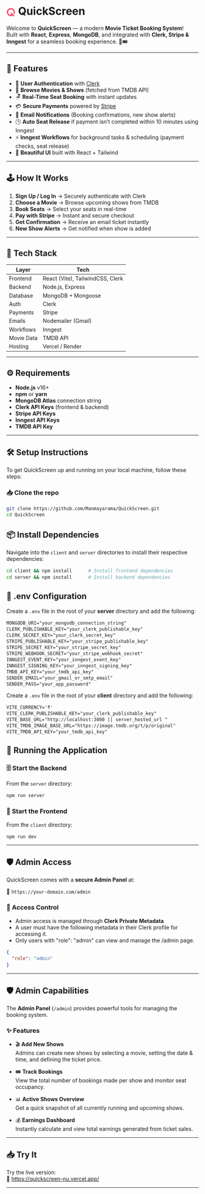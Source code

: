 # <img src="https://github.com/Manmayarama/QuickScreen/blob/main/client/public/favicon.svg" alt="Logo" width="24" style="vertical-align: middle;"/>  QuickScreen  

Welcome to **QuickScreen** — a modern **Movie Ticket Booking System**!  
Built with **React**, **Express**, **MongoDB**, and integrated with **Clerk, Stripe & Inngest** for a seamless booking experience. 🍿🎟️  

---

## 🌟 Features

- 🔐 **User Authentication** with [Clerk](https://clerk.com)  
- 🎥 **Browse Movies & Shows** (fetched from TMDB API)  
- 🪑 **Real-Time Seat Booking** with instant updates  
- 💳 **Secure Payments** powered by [Stripe](https://stripe.com)  
- 📧 **Email Notifications** (Booking confirmations, new show alerts)  
- 🕑 **Auto Seat Release** if payment isn’t completed within 10 minutes using Inngest  
- ⚡ **Inngest Workflows** for background tasks & scheduling (payment checks, seat release)  
- 🎨 **Beautiful UI** built with React + Tailwind  

---

## 🕹️ How It Works

1. **Sign Up / Log In** → Securely authenticate with Clerk  
2. **Choose a Movie** → Browse upcoming shows from TMDB  
3. **Book Seats** → Select your seats in real-time  
4. **Pay with Stripe** → Instant and secure checkout  
5. **Get Confirmation** → Receive an email ticket instantly  
6. **New Show Alerts** → Get notified when show is added 

---

## 🧠 Tech Stack

| Layer         | Tech                               |
|---------------|------------------------------------|
| Frontend      | React (Vite), TailwindCSS, Clerk   |
| Backend       | Node.js, Express                   |
| Database      | MongoDB + Mongoose                 |
| Auth          | Clerk                              |
| Payments      | Stripe                             |
| Emails        | Nodemailer (Gmail)                 |
| Workflows     | Inngest                            |
| Movie Data    | TMDB API                           |
| Hosting       | Vercel / Render                    |

---

## ⚙️ Requirements

- **Node.js** v16+  
- **npm** or **yarn**  
- **MongoDB Atlas** connection string  
- **Clerk API Keys** (frontend & backend)  
- **Stripe API Keys**  
- **Inngest API Keys**  
- **TMDB API Key**  

---

## 🛠️ Setup Instructions

To get QuickScreen up and running on your local machine, follow these steps:

### 📥 Clone the repo

```bash
git clone https://github.com/Manmayarama/QuickScreen.git
cd QuickScreen
```

## 📦 Install Dependencies

Navigate into the `client` and `server` directories to install their respective dependencies:

```bash
cd client && npm install      # Install frontend dependencies
cd server && npm install      # Install backend dependencies
```

## 🔐 .env Configuration

Create a `.env` file in the root of your **server** directory and add the following:

```env
MONGODB_URI="your_mongodb_connection_string"
CLERK_PUBLISHABLE_KEY="your_clerk_publishable_key"
CLERK_SECRET_KEY="your_clerk_secret_key"
STRIPE_PUBLISHABLE_KEY="your_stripe_publishable_key"
STRIPE_SECRET_KEY="your_stripe_secret_key"
STRIPE_WEBHOOK_SECRET="your_stripe_webhook_secret"
INNGEST_EVENT_KEY="your_inngest_event_key"
INNGEST_SIGNING_KEY="your_inngest_signing_key"
TMDB_API_KEY="your_tmdb_api_key"
SENDER_EMAIL="your_gmail_or_smtp_email"
SENDER_PASS="your_app_password"
```

Create a `.env` file in the root of your **client** directory and add the following:

```env
VITE_CURRENCY='₹'
VITE_CLERK_PUBLISHABLE_KEY="your_clerk_publishable_key"
VITE_BASE_URL="http://localhost:3000 || server_hosted_url "
VITE_TMDB_IMAGE_BASE_URL="https://image.tmdb.org/t/p/original"
VITE_TMDB_API_KEY="your_tmdb_api_key"
```

## 🚀 Running the Application

### 🗄️ Start the Backend

From the `server` directory:

```bash
npm run server
```
### 📱 Start the Frontend

From the `client` directory:

```bash
npm run dev
```
---

## 🛡️ Admin Access  

QuickScreen comes with a **secure Admin Panel** at:  

🔗 `https://your-domain.com/admin`  

### 🔐 Access Control  

- Admin access is managed through **Clerk Private Metadata**  
- A user must have the following metadata in their Clerk profile for accessing it.
- Only users with "role": "admin" can view and manage the /admin page.

```json
{
  "role": "admin"
}
```
---

## 🛡️ Admin Capabilities  

The **Admin Panel** (`/admin`) provides powerful tools for managing the booking system.  

### ✨ Features  

- 🎬 **Add New Shows**  
  Admins can create new shows by selecting a movie, setting the date & time, and defining the ticket price.  

- 🎟️ **Track Bookings**  
  View the total number of bookings made per show and monitor seat occupancy.  

- 📊 **Active Shows Overview**  
  Get a quick snapshot of all currently running and upcoming shows.  

- 💰 **Earnings Dashboard**  
  Instantly calculate and view total earnings generated from ticket sales.  

---
## 📥 Try It

Try the live version:  
🔗 https://quickscreen-nu.vercel.app/

---
